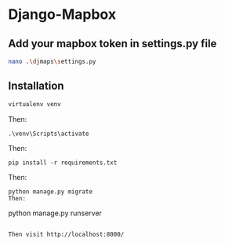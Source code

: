 Django-Mapbox
=======================

## Add your mapbox token in settings.py file
```bash
nano .\djmaps\settings.py
```

## Installation

```bash
virtualenv venv
```
Then:
```
.\venv\Scripts\activate
```
Then:
```
pip install -r requirements.txt
```
Then:
```
python manage.py migrate
Then:
```
python manage.py runserver
```

Then visit http://localhost:8000/
